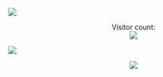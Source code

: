 ![](https://github.com/borteo/borteo/blob/master/word.png)
<p align="center">
  Visitor count:<br/>
  <img src="https://profile-counter.glitch.me/borteo/count.svg" />
</p>

![](https://github.com/borteo/borteo/blob/master/marquee.gif)

<p align="center">
  <img src="https://media1.tenor.com/images/4ee6683d17aaf077a13a1bb322b24861/tenor.gif?itemid=10894269"/>
</p>
